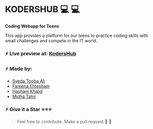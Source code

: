 # KODERSHUB :computer: :computer:
**Coding Webapp for Teens**

This app provides a platform for our teens to practice coding skills with small challenges and compete in the IT world.
### ⚡ Live preview at: [KodersHub](http://www.kodershub.ninja/)
### ⚡ Made by:

- [Syeda Tooba Ali](https://github.com/toobaali1)
- [Fareena Ehtesham](https://github.com/FareenaEhtesham)
- [Hasham Khalid](https://github.com/Muhammad-Hasham-Khalid)
- [Midha Tahir](https://github.com/MidhaTahir)

### ⚡ Give it a Star ⭐⭐⭐

> Feel free to contribute. Make a pull request :rocket:	:rocket:	